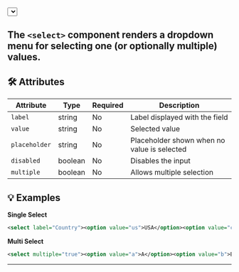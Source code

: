 # <select> Component

The `<select>` component renders a dropdown menu for selecting one (or optionally multiple) values.
---

## 🛠 Attributes

| Attribute | Type | Required | Description |
|-----------|------|----------|-------------|
| `label` | string | No | Label displayed with the field |
| `value` | string | No | Selected value |
| `placeholder` | string | No | Placeholder shown when no value is selected |
| `disabled` | boolean | No | Disables the input |
| `multiple` | boolean | No | Allows multiple selection |

## 💡 Examples
**Single Select**
```xml
<select label="Country"><option value="us">USA</option><option value="ca">Canada</option></select>
```

**Multi Select**
```xml
<select multiple="true"><option value="a">A</option><option value="b">B</option></select>
```

---